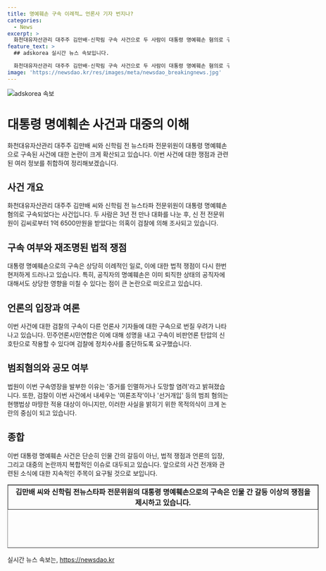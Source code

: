```yaml
---
title: 명예훼손 구속 이례적… 언론사 기자 번지나?
categories:
  - News
excerpt: >
  화천대유자산관리 대주주 김만배·신학림 구속 사건으로 두 사람이 대통령 명예훼손 혐의로 구속된 사건에 대한 후속 조치가 이어지고 있다. 검찰은 구속 영장을 발표하면서 증거 인멸이나 도망의 염려를 들었으며, 이에 대해 이례적인 구속이라는 의견이 나오고 있다. 또한, 명예훼손으로 구속되는 것이 이례적이며, 일부 전문가들은 명예훼손 혐의로만은 구속이 어렵다는 의견을 제시하고 있다. 이에 대한 해석과 추가적인 사건의 내막이 주목을 받고 있으며, 해당 사건이 다른 언론사 기자들에 대한 영향을 미칠 우려도 제기되고 있다.
feature_text: >
  ## adskorea 실시간 뉴스 속보입니다.

  화천대유자산관리 대주주 김만배·신학림 구속 사건으로 두 사람이 대통령 명예훼손 혐의로 구속된 사건에 대한 후속 조치가 이어지고 있다. 검찰은 구속 영장을 발표하면서 증거 인멸이나 도망의 염려를 들었으며, 이에 대해 이례적인 구속이라는 의견이 나오고 있다. 또한, 명예훼손으로 구속되는 것이 이례적이며, 일부 전문가들은 명예훼손 혐의로만은 구속이 어렵다는 의견을 제시하고 있다. 이에 대한 해석과 추가적인 사건의 내막이 주목을 받고 있으며, 해당 사건이 다른 언론사 기자들에 대한 영향을 미칠 우려도 제기되고 있다.
image: 'https://newsdao.kr/res/images/meta/newsdao_breakingnews.jpg'
---
```


<p><img src="https://newsdao.kr/res/images/meta/newsdao_breakingnews.jpg" alt="adskorea 속보" /></p>

<h1>대통령 명예훼손 사건과 대중의 이해</h1>

<p data-ke-size="size16">화천대유자산관리 대주주 김만배 씨와 신학림 전 뉴스타파 전문위원이 대통령 명예훼손으로 구속된 사건에 대한 논란이 크게 확산되고 있습니다. 이번 사건에 대한 쟁점과 관련된 여러 정보를 취합하여 정리해보겠습니다.</p>

<h2>사건 개요</h2>

<p data-ke-size="size16">화천대유자산관리 대주주 김만배 씨와 신학림 전 뉴스타파 전문위원이 대통령 명예훼손 혐의로 구속되었다는 사건입니다. 두 사람은 3년 전 만나 대화를 나눈 후, 신 전 전문위원이 김씨로부터 1억 6500만원을 받았다는 의혹이 검찰에 의해 조사되고 있습니다.</p>

<h2>구속 여부와 재조명된 법적 쟁점</h2>

<p data-ke-size="size16">대통령 명예훼손으로의 구속은 상당히 이례적인 일로, 이에 대한 법적 쟁점이 다시 한번 현저하게 드러나고 있습니다. 특히, 공직자의 명예훼손은 이미 퇴직한 상태의 공직자에 대해서도 상당한 영향을 미칠 수 있다는 점이 큰 논란으로 떠오르고 있습니다. </p>

<h2>언론의 입장과 여론</h2>

<p data-ke-size="size16">이번 사건에 대한 검찰의 구속이 다른 언론사 기자들에 대한 구속으로 번질 우려가 나타나고 있습니다. 민주언론시민연합은 이에 대해 성명을 내고 구속이 비판언론 탄압의 신호탄으로 작용할 수 있다며 검찰에 정치수사를 중단하도록 요구했습니다.</p>

<h2>범죄혐의와 공모 여부</h2>

<p data-ke-size="size16">법원이 이번 구속영장을 발부한 이유는 '증거를 인멸하거나 도망할 염려'라고 밝혀졌습니다. 또한, 검찰이 이번 사건에서 내세우는 '여론조작'이나 '선거개입' 등의 범죄 혐의는 현행법상 마땅한 적용 대상이 아니지만, 이러한 사실을 밝히기 위한 목적의식이 크게 논란의 중심이 되고 있습니다.</p>

<h2>종합</h2>

<p data-ke-size="size16">이번 대통령 명예훼손 사건은 단순히 인물 간의 갈등이 아닌, 법적 쟁점과 언론의 입장, 그리고 대중의 논란까지 복합적인 이슈로 대두되고 있습니다. 앞으로의 사건 전개와 관련된 소식에 대한 지속적인 주목이 요구될 것으로 보입니다.</p>

<table style="width: 707px; height: 144px;" border="1">
<tbody>
<tr>
<td style="text-align: center; height: 17px;"><b>김만배 씨와 신학림 전뉴스타파 전문위원의 대통령 명예훼손으로의 구속은 인물 간 갈등 이상의 쟁점을 제시하고 있습니다. </b></td>
</tr>
</tbody>
</table>
실시간 뉴스 속보는, <a href="https://newsdao.kr" rel="dofollow">https://newsdao.kr</a>


